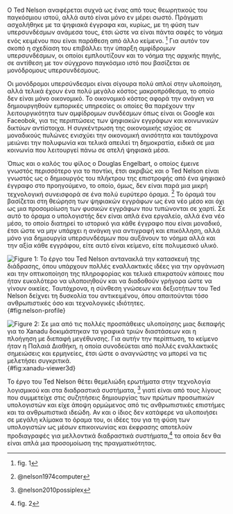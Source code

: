 O Ted Nelson αναφέρεται συχνά ως ένας από τους θεωρητικούς του
παγκόσμιου ιστού, αλλά αυτό είναι μόνο εν μέρει σωστό. Πράγματι
ασχολήθηκε με τα ψηφιακά έγγραφα και, κυρίως, με τη φύση των
υπερσυνδέσμων ανάμεσα τους, έτσι ώστε να είναι πάντα σαφές το νόημα ενός
κειμένου που είναι παράθεση από άλλο κείμενο. [^1] Για αυτόν τον σκοπό η
σχεδίαση του επιβάλλει την ύπαρξη αμφίδρομων υπερσυνδέσμων, οι οποίοι
εμπλουτίζουν και το νόημα της αρχικής πηγής, σε αντίθεση με τον σύγχρονο
παγκόσμιο ιστό που βασίζεται σε μονόδρομους υπερσυνδέσμους.

Οι μονόδρομοι υπερσύνδεσμοι είναι σίγουρα πολύ απλοί στην υλοποίηση,
αλλά τελικά έχουν ένα πολύ μεγάλο κόστος μακροπρόθεσμα, το οποίο δεν
είναι μόνο οικονομικό. Το οικονομικό κόστος αφορά την ανάγκη να
δημιουργηθούν εμπορικές υπηρεσίες οι οποίες θα παρέχουν την
λειτουργικότητα των αμφίδρομων συνδέσμων όπως είναι οι Google και
Faceobok, για τις περιπτώσεις των ψηφιακών εγγράφων και κοινωνικών
δικτύων αντίστοιχα. Η συγκέντρωση της οικονομικής ισχύος σε μοναδικούς
πυλώνες ενισχύει την οικονομική ανισότητα και ταυτόχρονα μειώνει την
πολυφωνία και τελικά απειλεί τη δημοκρατία, ειδικά σε μια κοινωνία που
λειτουργεί πάνω σε ατελή ψηφιακά μέσα.

Όπως και ο καλός του φίλος ο Douglas Engelbart, ο οποίος έμεινε γνωστός
περισσότερο για το ποντίκι, έτσι ακριβώς και ο Ted Nelson είναι γνωστός
ως ο δημιουργός του πλήκτρου της επιστροφής από ένα ψηφιακό έγγραφο στο
προηγούμενο, το οποίο, όμως, δεν είναι παρά μια μικρή τεχνολογική
συνεισφορά σε ένα πολύ ευρύτερο όραμα. [^2] Το όραμά του βασίζεται στη
θεώρηση των ψηφιακών εγγράφων ως ένα νέο μέσο και όχι ως μια προσομοίωση
των φυσικών εγγράφων που τυπώνονται σε χαρτί. Σε αυτό το όραμα ο
υπολογιστής δεν είναι απλά ένα εργαλείο, αλλά ένα νέο μέσο, το οποίο
διατηρεί το ιστορικό για κάθε έγγραφο που είναι μοναδικό, έτσι ώστε να
μην υπάρχει η ανάγκη για αντιγραφή και επικόλληση, αλλά μόνο για
δημιουργία υπερσυνδέσμων που αυξάνουν το νόημα αλλά και την αξία κάθε
εγγράφου, είτε αυτό είναι κείμενο, είτε πολυμεσικό υλικό.

![Figure 1: Το έργο του Ted Nelson αντανακλά την κατασκευή της
διάδρασης, όπου υπάρχουν πολλές εναλλακτικές ιδέες για την οργάνωση και
την οπτικοποίηση της πληροφορίας και τελικά επικρατούν κάποιες που ήταν
ευκολότερο να υλοποιηθούν και να διαδοθούν γρήγορα ώστε να γίνουν
οικείες. Ταυτόχρονα, η σύνθεση γνώσεων και δεξιοτήτων του Ted Nelson
δείχνει τη δυσκολία του αντικειμένου, όπου απαιτούνται τόσο
ανθρωπιστικές όσο και τεχνολογικές
ιδιότητες.](/images/nelson-profile.jpg){#fig:nelson-profile}

![Figure 2: Σε μια από τις πολλές προσπάθειες υλοποίησης μιας διεπαφής
για το Xanadu δοκιμάστηκαν τα γραφικά τριών διαστάσεων και η πλοήγηση με
διεπαφή μεγέθυνσης. Για αυτήν την περίπτωση, το κείμενο ήταν η Παλαιά
Διαθήκη, η οποία συνοδεύεται από πολλές εναλλακτικές σημειώσεις και
ερμηνείες, έτσι ώστε ο αναγνώστης να μπορεί να τις μελετήσει
συγκριτικά.](/images/xanadu-viewer3d.png){#fig:xanadu-viewer3d}

Το έργο του Ted Nelson θέτει θεμελιώδη ερωτήματα στην τεχνολογία
λογισμικού και στα διαδραστικά συστήματα, [^3] γιατί είναι από τους
λίγους που συμμετείχε στις συζητήσεις δημιουργίας των πρώτων προσωπικών
υπολογιστών και είχε άποψη ορμώμενος από τις ανθρωπιστικές επιστήμες και
τα ανθρωπιστικά ιδεώδη. Αν και ο ίδιος δεν κατάφερε να υλοποιήσει σε
μεγάλη κλίμακα το όραμα του, οι ιδέες του για τη φύση των υπολογιστών ως
μέσων επικοινωνίας και έκφρασης αποτελούν προδιαγραφές για μελλοντικά
διαδραστικά συστήματα,[^4] τα οποία δεν θα είναι απλά μια προσομοίωση
της πραγματικότητας.

[^1]: fig. 1

[^2]: @nelson1974computer

[^3]: @nelson2010possiplex

[^4]: fig. 2
